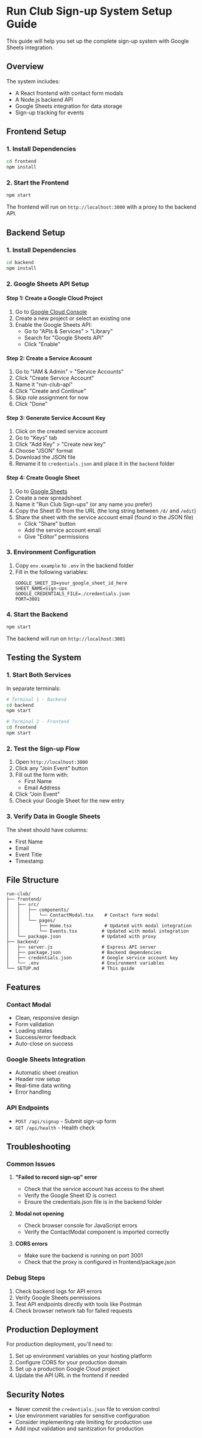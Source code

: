 # Run Club Sign-up System Setup Guide

This guide will help you set up the complete sign-up system with Google Sheets integration.

## Overview

The system includes:
- A React frontend with contact form modals
- A Node.js backend API
- Google Sheets integration for data storage
- Sign-up tracking for events

## Frontend Setup

### 1. Install Dependencies
```bash
cd frontend
npm install
```

### 2. Start the Frontend
```bash
npm start
```

The frontend will run on `http://localhost:3000` with a proxy to the backend API.

## Backend Setup

### 1. Install Dependencies
```bash
cd backend
npm install
```

### 2. Google Sheets API Setup

#### Step 1: Create a Google Cloud Project
1. Go to [Google Cloud Console](https://console.cloud.google.com/)
2. Create a new project or select an existing one
3. Enable the Google Sheets API:
   - Go to "APIs & Services" > "Library"
   - Search for "Google Sheets API"
   - Click "Enable"

#### Step 2: Create a Service Account
1. Go to "IAM & Admin" > "Service Accounts"
2. Click "Create Service Account"
3. Name it "run-club-api"
4. Click "Create and Continue"
5. Skip role assignment for now
6. Click "Done"

#### Step 3: Generate Service Account Key
1. Click on the created service account
2. Go to "Keys" tab
3. Click "Add Key" > "Create new key"
4. Choose "JSON" format
5. Download the JSON file
6. Rename it to `credentials.json` and place it in the `backend` folder

#### Step 4: Create Google Sheet
1. Go to [Google Sheets](https://sheets.google.com)
2. Create a new spreadsheet
3. Name it "Run Club Sign-ups" (or any name you prefer)
4. Copy the Sheet ID from the URL (the long string between `/d/` and `/edit`)
5. Share the sheet with the service account email (found in the JSON file)
   - Click "Share" button
   - Add the service account email
   - Give "Editor" permissions

### 3. Environment Configuration
1. Copy `env.example` to `.env` in the backend folder
2. Fill in the following variables:
   ```
   GOOGLE_SHEET_ID=your_google_sheet_id_here
   SHEET_NAME=Sign-ups
   GOOGLE_CREDENTIALS_FILE=./credentials.json
   PORT=3001
   ```

### 4. Start the Backend
```bash
npm start
```

The backend will run on `http://localhost:3001`

## Testing the System

### 1. Start Both Services
In separate terminals:
```bash
# Terminal 1 - Backend
cd backend
npm start

# Terminal 2 - Frontend  
cd frontend
npm start
```

### 2. Test the Sign-up Flow
1. Open `http://localhost:3000`
2. Click any "Join Event" button
3. Fill out the form with:
   - First Name
   - Email Address
4. Click "Join Event"
5. Check your Google Sheet for the new entry

### 3. Verify Data in Google Sheets
The sheet should have columns:
- First Name
- Email
- Event Title
- Timestamp

## File Structure

```
run-club/
├── frontend/
│   ├── src/
│   │   ├── components/
│   │   │   └── ContactModal.tsx    # Contact form modal
│   │   └── pages/
│   │       ├── Home.tsx            # Updated with modal integration
│   │       └── Events.tsx         # Updated with modal integration
│   └── package.json               # Updated with proxy
├── backend/
│   ├── server.js                  # Express API server
│   ├── package.json               # Backend dependencies
│   ├── credentials.json           # Google service account key
│   └── .env                       # Environment variables
└── SETUP.md                       # This guide
```

## Features

### Contact Modal
- Clean, responsive design
- Form validation
- Loading states
- Success/error feedback
- Auto-close on success

### Google Sheets Integration
- Automatic sheet creation
- Header row setup
- Real-time data writing
- Error handling

### API Endpoints
- `POST /api/signup` - Submit sign-up form
- `GET /api/health` - Health check

## Troubleshooting

### Common Issues

1. **"Failed to record sign-up" error**
   - Check that the service account has access to the sheet
   - Verify the Google Sheet ID is correct
   - Ensure the credentials.json file is in the backend folder

2. **Modal not opening**
   - Check browser console for JavaScript errors
   - Verify the ContactModal component is imported correctly

3. **CORS errors**
   - Make sure the backend is running on port 3001
   - Check that the proxy is configured in frontend/package.json

### Debug Steps
1. Check backend logs for API errors
2. Verify Google Sheets permissions
3. Test API endpoints directly with tools like Postman
4. Check browser network tab for failed requests

## Production Deployment

For production deployment, you'll need to:
1. Set up environment variables on your hosting platform
2. Configure CORS for your production domain
3. Set up a production Google Cloud project
4. Update the API URL in the frontend if needed

## Security Notes

- Never commit the `credentials.json` file to version control
- Use environment variables for sensitive configuration
- Consider implementing rate limiting for production use
- Add input validation and sanitization for production

